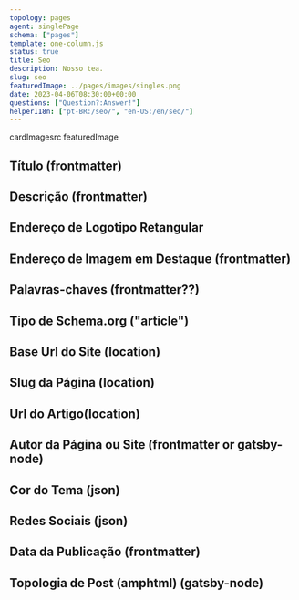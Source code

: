 ```yaml
---
topology: pages
agent: singlePage
schema: ["pages"]
template: one-column.js
status: true
title: Seo
description: Nosso tea.
slug: seo
featuredImage: ../pages/images/singles.png
date: 2023-04-06T08:30:00+00:00
questions: ["Question?:Answer!"]
helperI18n: ["pt-BR:/seo/", "en-US:/en/seo/"]
---
```


cardImagesrc
featuredImage

## Título (frontmatter)

## Descrição (frontmatter)

## Endereço de Logotipo Retangular

## Endereço de Imagem em Destaque (frontmatter)

## Palavras-chaves (frontmatter??)

## Tipo de Schema.org ("article")

## Base Url do Site (location)

## Slug da Página (location)

## Url do Artigo(location)

## Autor da Página ou Site (frontmatter or gatsby-node)

## Cor do Tema (json)

## Redes Sociais (json)

## Data da Publicação (frontmatter)

## Topologia de Post (amphtml) (gatsby-node)
